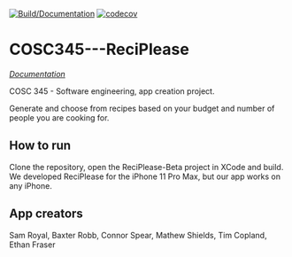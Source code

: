 [![Build/Documentation](https://github.com/timcop/ReciPlease/actions/workflows/CI.yml/badge.svg?branch=main)](https://github.com/timcop/ReciPlease/actions/workflows/CI.yml) [![codecov](https://codecov.io/gh/timcop/ReciPlease/branch/main/graph/badge.svg?token=HDIFKWF7X7)](https://codecov.io/gh/timcop/ReciPlease)

# COSC345---ReciPlease

[*Documentation*](https://github.com/timcop/ReciPlease/wiki)

COSC 345 - Software engineering, app creation project.

Generate and choose from recipes based on your budget and number of people you are cooking for.

## How to run

Clone the repository, open the ReciPlease-Beta project in XCode and build.
We developed ReciPlease for the iPhone 11 Pro Max, but our app works on any iPhone.

## App creators

Sam Royal, Baxter Robb, Connor Spear, Mathew Shields, Tim Copland, Ethan Fraser
